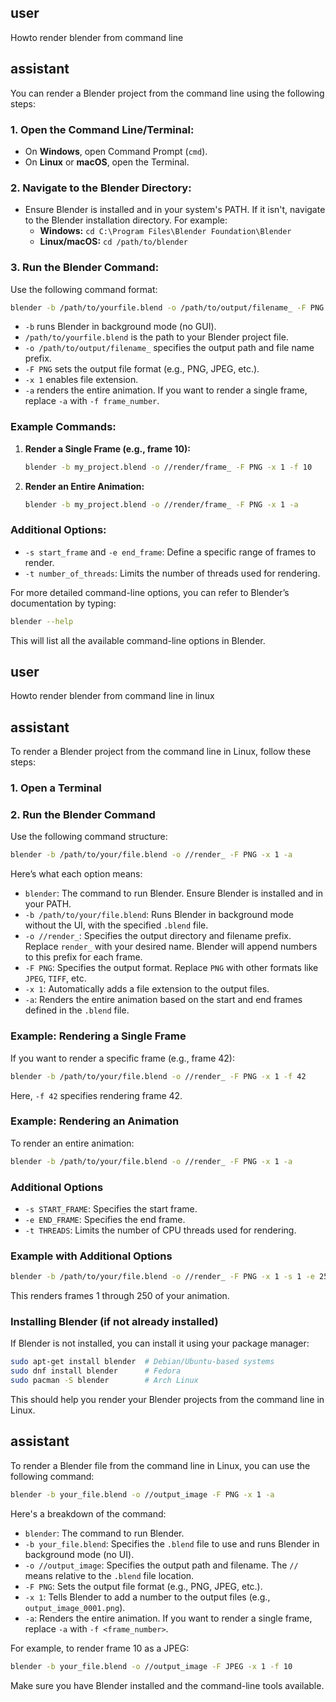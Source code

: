 ## user
Howto render blender from command line
## assistant

You can render a Blender project from the command line using the following steps:

### 1. **Open the Command Line/Terminal:**
   - On **Windows**, open Command Prompt (`cmd`).
   - On **Linux** or **macOS**, open the Terminal.

### 2. **Navigate to the Blender Directory:**
   - Ensure Blender is installed and in your system's PATH. If it isn't, navigate to the Blender installation directory. For example:
     - **Windows:** `cd C:\Program Files\Blender Foundation\Blender`
     - **Linux/macOS:** `cd /path/to/blender`

### 3. **Run the Blender Command:**
   Use the following command format:

   ```bash
   blender -b /path/to/yourfile.blend -o /path/to/output/filename_ -F PNG -x 1 -a
   ```

   - `-b` runs Blender in background mode (no GUI).
   - `/path/to/yourfile.blend` is the path to your Blender project file.
   - `-o /path/to/output/filename_` specifies the output path and file name prefix.
   - `-F PNG` sets the output file format (e.g., PNG, JPEG, etc.).
   - `-x 1` enables file extension.
   - `-a` renders the entire animation. If you want to render a single frame, replace `-a` with `-f frame_number`.

### Example Commands:
1. **Render a Single Frame (e.g., frame 10):**

   ```bash
   blender -b my_project.blend -o //render/frame_ -F PNG -x 1 -f 10
   ```

2. **Render an Entire Animation:**

   ```bash
   blender -b my_project.blend -o //render/frame_ -F PNG -x 1 -a
   ```

### Additional Options:
- `-s start_frame` and `-e end_frame`: Define a specific range of frames to render.
- `-t number_of_threads`: Limits the number of threads used for rendering.

For more detailed command-line options, you can refer to Blender’s documentation by typing:

```bash
blender --help
```

This will list all the available command-line options in Blender.
## user
Howto render blender from command line in linux
## assistant

To render a Blender project from the command line in Linux, follow these steps:

### 1. Open a Terminal

### 2. Run the Blender Command

Use the following command structure:

```bash
blender -b /path/to/your/file.blend -o //render_ -F PNG -x 1 -a
```

Here’s what each option means:

- `blender`: The command to run Blender. Ensure Blender is installed and in your PATH.
- `-b /path/to/your/file.blend`: Runs Blender in background mode without the UI, with the specified `.blend` file.
- `-o //render_`: Specifies the output directory and filename prefix. Replace `render_` with your desired name. Blender will append numbers to this prefix for each frame.
- `-F PNG`: Specifies the output format. Replace `PNG` with other formats like `JPEG`, `TIFF`, etc.
- `-x 1`: Automatically adds a file extension to the output files.
- `-a`: Renders the entire animation based on the start and end frames defined in the `.blend` file.

### Example: Rendering a Single Frame

If you want to render a specific frame (e.g., frame 42):

```bash
blender -b /path/to/your/file.blend -o //render_ -F PNG -x 1 -f 42
```

Here, `-f 42` specifies rendering frame 42.

### Example: Rendering an Animation

To render an entire animation:

```bash
blender -b /path/to/your/file.blend -o //render_ -F PNG -x 1 -a
```

### Additional Options

- `-s START_FRAME`: Specifies the start frame.
- `-e END_FRAME`: Specifies the end frame.
- `-t THREADS`: Limits the number of CPU threads used for rendering.

### Example with Additional Options

```bash
blender -b /path/to/your/file.blend -o //render_ -F PNG -x 1 -s 1 -e 250 -a
```

This renders frames 1 through 250 of your animation.

### Installing Blender (if not already installed)

If Blender is not installed, you can install it using your package manager:

```bash
sudo apt-get install blender  # Debian/Ubuntu-based systems
sudo dnf install blender      # Fedora
sudo pacman -S blender        # Arch Linux
```

This should help you render your Blender projects from the command line in Linux.
## assistant

To render a Blender file from the command line in Linux, you can use the following command:

```bash
blender -b your_file.blend -o //output_image -F PNG -x 1 -a
```

Here's a breakdown of the command:

- `blender`: The command to run Blender.
- `-b your_file.blend`: Specifies the `.blend` file to use and runs Blender in background mode (no UI).
- `-o //output_image`: Specifies the output path and filename. The `//` means relative to the `.blend` file location.
- `-F PNG`: Sets the output file format (e.g., PNG, JPEG, etc.).
- `-x 1`: Tells Blender to add a number to the output files (e.g., `output_image_0001.png`).
- `-a`: Renders the entire animation. If you want to render a single frame, replace `-a` with `-f <frame_number>`.

For example, to render frame 10 as a JPEG:

```bash
blender -b your_file.blend -o //output_image -F JPEG -x 1 -f 10
```

Make sure you have Blender installed and the command-line tools available.